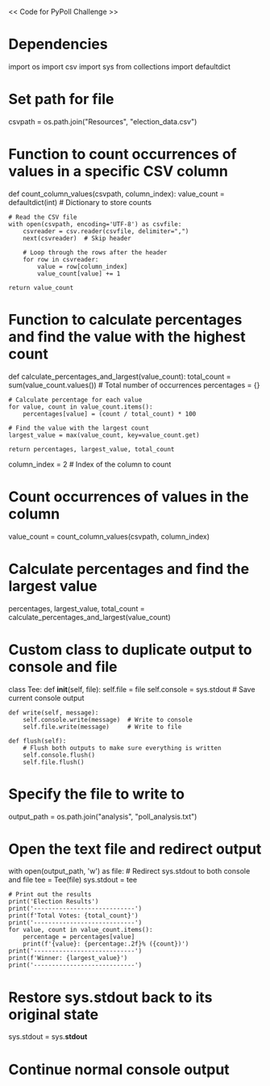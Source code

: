 << Code for PyPoll Challenge >>

# Dependencies
import os
import csv
import sys
from collections import defaultdict

# Set path for file
csvpath = os.path.join("Resources", "election_data.csv")

# Function to count occurrences of values in a specific CSV column
def count_column_values(csvpath, column_index):
    value_count = defaultdict(int)  # Dictionary to store counts
    

    # Read the CSV file
    with open(csvpath, encoding='UTF-8') as csvfile:
        csvreader = csv.reader(csvfile, delimiter=",")
        next(csvreader)  # Skip header
       
        # Loop through the rows after the header
        for row in csvreader:
            value = row[column_index]
            value_count[value] += 1            
                       
    return value_count

# Function to calculate percentages and find the value with the highest count
def calculate_percentages_and_largest(value_count):
    total_count = sum(value_count.values())  # Total number of occurrences
    percentages = {}
    
    # Calculate percentage for each value
    for value, count in value_count.items():
        percentages[value] = (count / total_count) * 100

    # Find the value with the largest count
    largest_value = max(value_count, key=value_count.get)

    return percentages, largest_value, total_count

column_index = 2  # Index of the column to count

# Count occurrences of values in the column
value_count = count_column_values(csvpath, column_index)

# Calculate percentages and find the largest value
percentages, largest_value, total_count = calculate_percentages_and_largest(value_count)

# Custom class to duplicate output to console and file
class Tee:
    def __init__(self, file):
        self.file = file
        self.console = sys.stdout  # Save current console output
    
    def write(self, message):
        self.console.write(message)  # Write to console
        self.file.write(message)     # Write to file

    def flush(self):
        # Flush both outputs to make sure everything is written
        self.console.flush()
        self.file.flush()

# Specify the file to write to
output_path = os.path.join("analysis", "poll_analysis.txt")

# Open the text file and redirect output
with open(output_path, 'w') as file:
    # Redirect sys.stdout to both console and file
    tee = Tee(file)
    sys.stdout = tee

    # Print out the results
    print('Election Results')
    print('----------------------------')
    print(f'Total Votes: {total_count}')
    print('----------------------------')
    for value, count in value_count.items():
        percentage = percentages[value]
        print(f'{value}: {percentage:.2f}% ({count})')
    print('----------------------------')
    print(f'Winner: {largest_value}')
    print('----------------------------')

# Restore sys.stdout back to its original state
sys.stdout = sys.__stdout__

# Continue normal console output
